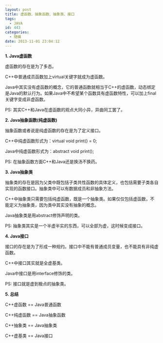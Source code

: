 ```yaml
---
layout: post
title: 虚函数、抽象函数、抽象类、接口
tags:
  - JAVA
id: 443
categories:
  - 随编
date: 2013-11-01 23:04:12
---
```


**1\. Java虚函数**

虚函数的存在是为了多态。

C++中普通成员函数加上virtual关键字就成为虚函数。

Java中其实没有虚函数的概念，它的普通函数就相当于C++的虚函数，动态绑定是Java的默认行为。如果Java中不希望某个函数具有虚函数特性，可以加上final关键字变成非虚函数。

PS: 其实C++和Java在虚函数的观点大同小异，异曲同工罢了。

<!--more-->

**2\. Java抽象函数(纯虚函数)**

抽象函数或者说是纯虚函数的存在是为了定义接口。

C++中纯虚函数形式为：virtual void print() = 0;

Java中纯虚函数形式为：abstract void print();

PS: 在抽象函数方面C++和Java还是换汤不换药。

**3\. Java抽象类**

抽象类的存在是因为父类中既包括子类共性函数的具体定义，也包括需要子类各自实现的函数接口。抽象类中可以有数据成员和非抽象方法。

C++中抽象类只需要包括纯虚函数，既是一个抽象类。如果仅仅包括虚函数，不能定义为抽象类，因为类中其实没有抽象的概念。

Java抽象类是用abstract修饰声明的类。

PS: 抽象类其实是一个半虚半实的东西，可以全部为虚，这时候变成接口。

**4\. Java接口**

接口的存在是为了形成一种规约。接口中不能有普通成员变量，也不能具有非纯虚函数。

C++中接口其实就是全虚基类。

Java中接口是用interface修饰的类。

PS: 接口就是虚到极点的抽象类。

**5\. 总结**

C++虚函数 == Java普通函数

C++纯虚函数 == Java抽象函数

C++抽象类 == Java抽象类

C++虚基类 == Java接口